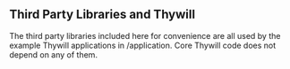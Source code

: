Third Party Libraries and Thywill
---------------------------------

The third party libraries included here for convenience are all used by the
example Thywill applications in /application. Core Thywill code does not depend
on any of them.